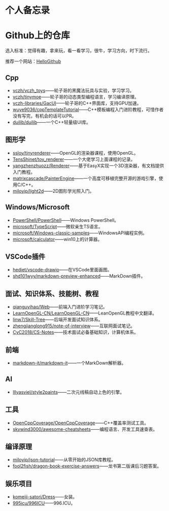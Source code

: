 # 个人备忘录

# Github上的仓库

选入标准：觉得有趣，拿来玩，看一看学习，很牛，学习方向，时下流行。

推荐一个网站：[HelloGithub][hellogithub]

[hellogithub]: https://www.hellogithub.com/

## Cpp

- [vczh/vczh_toys][cpp-1]——轮子哥的黑魔法玩具与实验，学习学习。
- [vczh/tinymoe][cpp-2]——轮子哥的动态类型编程语言，学习编译原理。
- [vczh-libraries/GacUI][cpp-3]——轮子哥的C++界面库，支持GPU加速。
- [wuye9036/cppTemplateTutorial][cpp-4]——C++模板编程入门进阶教程，可惜作者没有写完，有机会的话可以PR。
- [duilib/duilib][cpp-5]——一个C++轻量级UI库。

[cpp-1]: https://github.com/vczh/vczh_toys
[cpp-2]: https://github.com/vczh/tinymoe
[cpp-3]: https://github.com/vczh-libraries/GacUI
[cpp-4]: https://github.com/wuye9036/cppTemplateTutorial
[cpp-5]: https://github.com/duilib/duilib


## 图形学

- [ssloy/tinyrenderer][graphics-1]——OpenGL的渲染器课程，使用OpenGL。
- [TensShinet/toy_renderer][graphics-2]——一个大佬学习上面课程的记录。
- [yangzhenzhuozz/Renderer][graphics-3]——基于EasyX实现一个3D渲染器，有文档提供入门教程。
- [matrixcascade/PainterEngine][graphics-4]——一个高度可移植完整开源的游戏引擎，使用C/C++。
- [miloyip/light2d][graphics-5]——2D图形学光照入门。


[graphics-1]: https://github.com/ssloy/tinyrenderer
[graphics-2]: https://github.com/TensShinet/toy_renderer
[graphics-3]: https://github.com/yangzhenzhuozz/Renderer
[graphics-4]: https://github.com/matrixcascade/PainterEngine
[graphics-5]: https://github.com/miloyip/light2d


## Windows/Microsoft

- [PowerShell/PowerShell][windows-1]——Windows PowerShell。
- [microsoft/TypeScript][windows-2]——微软亲生TS语言。
- [microsoft/Windows-classic-samples][windows-3]——WindowsAPI编程实例。
- [microsoft/calculator][windows-4]——win10上的计算器。

[windows-1]: https://github.com/PowerShell/PowerShell
[windows-2]: https://github.com/microsoft/TypeScript
[windows-3]: https://github.com/microsoft/Windows-classic-samples
[windows-4]: https://github.com/microsoft/calculator


## VSCode插件

- [hediet/vscode-drawio][vscode-1]——在VSCode里面画图。
- [shd101wyy/markdown-preview-enhanced][vscode-2]——MarkDown插件。

[vscode-1]: https://github.com/hediet/vscode-drawio
[vscode-2]: https://github.com/shd101wyy/markdown-preview-enhanced


## 面试、知识体系、技能树、教程

- [qianguyihao/Web][skilltree-1]——前端入门进阶学习笔记。
- [LearnOpenGL-CN/LearnOpenGL-CN][skilltree-2]——LeanOpenGL教程中文翻译。
- [linw7/Skill-Tree][skilltree-3]——后端开发面试知识体系。
- [zhengjianglong915/note-of-interview][skilltree-4]——互联网面试笔记。
- [CyC2018/CS-Notes][skilltree-5]——技术面试必备基础知识，计算机体系。

[skilltree-1]: https://github.com/qianguyihao/Web
[skilltree-2]: https://github.com/LearnOpenGL-CN/LearnOpenGL-CN
[skilltree-3]: https://github.com/linw7/Skill-Tree
[skilltree-4]: https://github.com/zhengjianglong915/note-of-interview
[skilltree-5]: https://github.com/CyC2018/CS-Notes


## 前端

- [markdown-it/markdown-it][frontend-1]——一个MarkDown解析器。

[frontend-1]: https://github.com/markdown-it/markdown-it

## AI

- [lllyasviel/style2paints][ai-1]——二次元线稿自动上色的引擎。


[ai-1]: https://github.com/lllyasviel/style2paints


## 工具

- [OpenCppCoverage/OpenCppCoverage][tools-1]——C++覆盖率测试工具。
- [skywind3000/awesome-cheatsheets][tools-2]——编程语言、开发工具速查表。

[tools-1]: https://github.com/OpenCppCoverage/OpenCppCoverage
[tools-2]: https://github.com/skywind3000/awesome-cheatsheets


## 编译原理

- [miloyip/json-tutorial][compiler-1]——从零开始的JSON库教程。
- [fool2fish/dragon-book-exercise-answers][compiler-2]——龙书第二版课后习题答案。

[compiler-1]: https://github.com/miloyip/json-tutorial
[compiler-2]: https://github.com/fool2fish/dragon-book-exercise-answers


## 娱乐项目

- [komeiji-satori/Dress][fun-1]——女装。
- [995icu/996ICU][fun-2]——996.ICU。

[fun-1]: https://github.com/komeiji-satori/Dress
[fun-2]: https://github.com/995icu/996ICU
